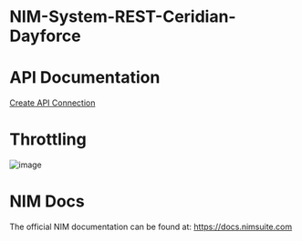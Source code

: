 # NIM-System-REST-Ceridian-Dayforce

# API Documentation
<a href="https://developers.dayforce.com/Build/Dayforce-Security-Framework.asp">Create API Connection</a>

# Throttling
![image](https://github.com/Tools4ever-NIM/NIM-System-REST-Ceridian-Dayforce/assets/24281600/b36b184c-8d62-4eee-9654-3c5c288ea957)

# NIM Docs
The official NIM documentation can be found at: https://docs.nimsuite.com
